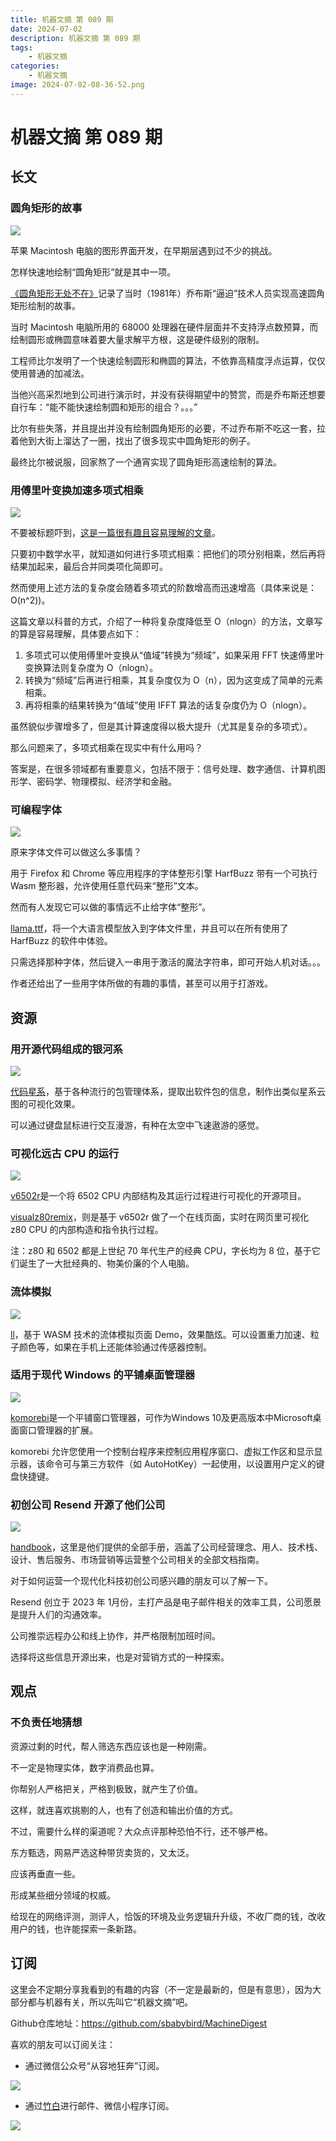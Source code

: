 ```yaml
---
title: 机器文摘 第 089 期
date: 2024-07-02
description: 机器文摘 第 089 期
tags: 
    - 机器文摘
categories: 
    - 机器文摘
image: 2024-07-02-08-36-52.png
---
```

# 机器文摘 第 089 期

## 长文
### 圆角矩形的故事
![](2024-07-02-08-35-27.png)

苹果 Macintosh 电脑的图形界面开发，在早期层遇到过不少的挑战。

怎样快速地绘制“圆角矩形”就是其中一项。

[《圆角矩形无处不在》](https://www.folklore.org/Round_Rects_Are_Everywhere.html)记录了当时（1981年）乔布斯“逼迫”技术人员实现高速圆角矩形绘制的故事。

当时 Macintosh 电脑所用的 68000 处理器在硬件层面并不支持浮点数预算，而绘制圆形或椭圆意味着要大量求解平方根，这是硬件级别的限制。

工程师比尔发明了一个快速绘制圆形和椭圆的算法，不依靠高精度浮点运算，仅仅使用普通的加减法。

当他兴高采烈地到公司进行演示时，并没有获得期望中的赞赏，而是乔布斯还想要自行车：“能不能快速绘制圆和矩形的组合？。。。”

比尔有些失落，并且提出并没有绘制圆角矩形的必要，不过乔布斯不吃这一套，拉着他到大街上溜达了一圈，找出了很多现实中圆角矩形的例子。

最终比尔被说服，回家熬了一个通宵实现了圆角矩形高速绘制的算法。

### 用傅里叶变换加速多项式相乘
![](2024-07-02-08-35-45.png)

不要被标题吓到，[这是一篇很有趣且容易理解的文章](https://www.alvarorevuelta.com/posts/fft-polynomials)。

只要初中数学水平，就知道如何进行多项式相乘：把他们的项分别相乘，然后再将结果加起来，最后合并同类项化简即可。

然而使用上述方法的复杂度会随着多项式的阶数增高而迅速增高（具体来说是：O(n^2))。

这篇文章以科普的方式，介绍了一种将复杂度降低至 O（nlogn）的方法，文章写的算是容易理解，具体要点如下：

1. 多项式可以使用傅里叶变换从“值域”转换为“频域”，如果采用 FFT 快速傅里叶变换算法则复杂度为 O（nlogn）。
2. 转换为“频域”后再进行相乘，其复杂度仅为 O（n），因为这变成了简单的元素相乘。
3. 再将相乘的结果转换为“值域”使用 IFFT 算法的话复杂度仍为 O（nlogn）。

虽然貌似步骤增多了，但是其计算速度得以极大提升（尤其是复杂的多项式）。

那么问题来了，多项式相乘在现实中有什么用吗？

答案是，在很多领域都有重要意义，包括不限于：信号处理、数字通信、计算机图形学、密码学、物理模拟、经济学和金融。

### 可编程字体
![](2024-07-02-08-35-58.png)

原来字体文件可以做这么多事情？

用于 Firefox 和 Chrome 等应用程序的字体整形引擎 HarfBuzz 带有一个可执行 Wasm 整形器，允许使用任意代码来“整形”文本。

然而有人发现它可以做的事情远不止给字体“整形”。

[llama.ttf](https://fuglede.github.io/llama.ttf/)，将一个大语言模型放入到字体文件里，并且可以在所有使用了 HarfBuzz 的软件中体验。

只需选择那种字体，然后键入一串用于激活的魔法字符串，即可开始人机对话。。。

作者还给出了一些用字体所做的有趣的事情，甚至可以用于打游戏。


## 资源
### 用开源代码组成的银河系
![](2024-07-02-08-36-20.png)

[代码星系](https://anvaka.github.io/)，基于各种流行的包管理体系，提取出软件包的信息，制作出类似星系云图的可视化效果。

可以通过键盘鼠标进行交互漫游，有种在太空中飞速遨游的感觉。 ​​​

### 可视化远古 CPU 的运行
![](2024-07-02-08-36-30.png)

[v6502r](https://github.com/floooh/v6502r)是一个将 6502 CPU 内部结构及其运行过程进行可视化的开源项目。

[visualz80remix](https://floooh.github.io/visualz80remix/)，则是基于 v6502r 做了一个在线页面，实时在网页里可视化 z80 CPU 的内部构造和指令执行过程。

注：z80 和 6502 都是上世纪 70 年代生产的经典 CPU，字长均为 8 位，基于它们诞生了一大批经典的、物美价廉的个人电脑。

### 流体模拟
![](2024-07-02-08-36-52.png)

[ll](https://grantkot.com/ll/)，基于 WASM 技术的流体模拟页面 Demo，效果酷炫。可以设置重力加速、粒子颜色等，如果在手机上还能体验通过传感器控制。 ​​​

### 适用于现代 Windows 的平铺桌面管理器
![](2024-07-02-08-37-07.png)

[komorebi](https://github.com/LGUG2Z/komorebi)是一个平铺窗口管理器，可作为Windows 10及更高版本中Microsoft桌面窗口管理器的扩展。

komorebi 允许您使用一个控制台程序来控制应用程序窗口、虚拟工作区和显示显示器，该命令可与第三方软件（如 AutoHotKey）一起使用，以设置用户定义的键盘快捷键。


### 初创公司 Resend 开源了他们公司
![](2024-07-02-08-37-21.png)

[handbook](https://resend.com/handbook)，这里是他们提供的全部手册，涵盖了公司经营理念、用人、技术栈、设计、售后服务、市场营销等运营整个公司相关的全部文档指南。

对于如何运营一个现代化科技初创公司感兴趣的朋友可以了解一下。

Resend 创立于 2023 年 1月份，主打产品是电子邮件相关的效率工具，公司愿景是提升人们的沟通效率。

公司推崇远程办公和线上协作，并严格限制加班时间。

选择将这些信息开源出来，也是对营销方式的一种探索。

## 观点
### 不负责任地猜想
资源过剩的时代，帮人筛选东西应该也是一种刚需。

不一定是物理实体，数字消费品也算。

你帮别人严格把关，严格到极致，就产生了价值。

这样，就连喜欢挑剔的人，也有了创造和输出价值的方式。

不过，需要什么样的渠道呢？大众点评那种恐怕不行，还不够严格。

东方甄选，网易严选这种带货卖货的，又太泛。

应该再垂直一些。

形成某些细分领域的权威。

给现在的网络评测，测评人，恰饭的环境及业务逻辑升升级，不收厂商的钱，改收用户的钱，也许能探索一条新路。

## 订阅
这里会不定期分享我看到的有趣的内容（不一定是最新的，但是有意思），因为大部分都与机器有关，所以先叫它“机器文摘”吧。

Github仓库地址：https://github.com/sbabybird/MachineDigest

喜欢的朋友可以订阅关注：

- 通过微信公众号“从容地狂奔”订阅。

![](../weixin.jpg)

- 通过[竹白](https://zhubai.love/)进行邮件、微信小程序订阅。

![](../zhubai.jpg)